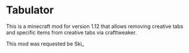 # Tabulator

This is a minecraft mod for version 1.12 that allows removing creative tabs and specific items from creative tabs via crafttweaker.

This mod was requested be Ski_
